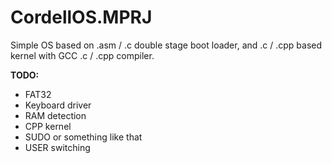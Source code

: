 # CordellOS.MPRJ
Simple OS based on .asm / .c double stage boot loader, and .c / .cpp based kernel with GCC .c / .cpp compiler. 

**TODO:**
- FAT32
- Keyboard driver
- RAM detection
- CPP kernel
- SUDO or something like that
- USER switching 
